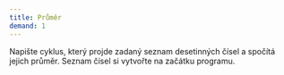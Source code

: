 ```yaml
---  
title: Průměr  
demand: 1  
---  
```


Napište cyklus, který projde zadaný seznam desetinných čísel a spočítá jejich
průměr. Seznam čísel si vytvořte na začátku programu.

